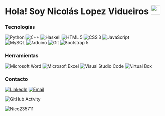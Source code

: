 <h1>Hola! Soy Nicolás Lopez Vidueiros <img src="https://raw.githubusercontent.com/iampavangandhi/iampavangandhi/master/gifs/Hi.gif" width="30px"></h1>

### Tecnologías

![Python](https://img.shields.io/badge/Python-333?style=flat-square&logo=python&logoColor=%233776AB)
![C++](https://img.shields.io/badge/C%2B%2B-333?style=flat-square&logo=cplusplus&logoColor=%2300599C)
![Haskell](https://img.shields.io/badge/Haskell-333?style=flat-square&logo=haskell&logoColor=%235D4F85)
![HTML 5](https://img.shields.io/badge/HTML_5-333?style=flat-square&logo=html5&logoColor=%23E34F26)
![CSS 3](https://img.shields.io/badge/CSS_3-333?style=flat-square&logo=css3&logoColor=%231572B6)
![JavaScript](https://img.shields.io/badge/JavaScript-333?style=flat-square&logo=javascript&logoColor=%23F7DF1E)
<br>
![MySQL](https://img.shields.io/badge/MySQL-333?style=flat-square&logo=mysql&logoColor=%234479A1)
![Arduino](https://img.shields.io/badge/Arduino-333?style=flat-square&logo=arduino&logoColor=%2300878F)
![Git](https://img.shields.io/badge/Git-333?style=flat-square&logo=git&logoColor=%23F05032)
![Bootstrap 5](https://img.shields.io/badge/Bootstrap_5-333?style=flat-square&logo=bootstrap&logoColor=%237952B3)

### Herramientas

![Microsoft Word](https://img.shields.io/badge/Microsoft_Word-333?logo=microsoftword&logoColor=%232B579A)
![Microsoft Excel](https://img.shields.io/badge/Microsoft_Excel-333?logo=microsoftexcel&logoColor=%23217346)
![Visual Studio Code](https://img.shields.io/badge/Visual_Studio_Code-333?logo=visualstudiocode&logoColor=%23007ACC)
![Virtual Box](https://img.shields.io/badge/Virtual_Box-333?logo=virtualbox&logoColor=%23183A61)

### Contacto
<a href="https://www.linkedin.com/in/nicol%C3%A1s-l%C3%B3pez-vidueiros-653437229/"><img alt="LinkedIn" src="https://img.shields.io/badge/LinkedIn-Nicolás Lopez Vidueiros-blue?style=flat-square&logo=linkedin"></a>
<a href="mailto: nicolas.lopez.vidueiros@gmail.com"><img alt="Email" src="https://img.shields.io/badge/Gmail-nicolas.lopez.vidueiros@gmail.com-blue?style=flat-square&logo=gmail"></a> 

![GitHub Activity](https://github-readme-stats.vercel.app/api?username=Nico235711&show_icons=true)

<p align="left"> <img src="https://komarev.com/ghpvc/?username=Nico235711&label=Profile%20views&color=0e75b6&style=flat" alt="Nico235711" /> </p>

<!---
Nico235711/Nico235711 is a ✨ special ✨ repository because its `README.md` (this file) appears on your GitHub profile.
You can click the Preview link to take a look at your changes.
--->

